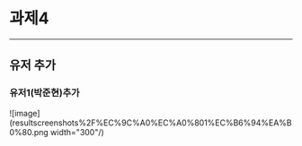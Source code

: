 # 과제4

---
## 유저 추가
### 유저1(박준현)추가
![image](resultscreenshots%2F%EC%9C%A0%EC%A0%801%EC%B6%94%EA%B0%80.png width="300"/)
